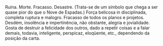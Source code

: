 Ruína. Morte. Fracasso. Desastre. (Trata-se de um símbolo que chega a ser
quase pior do que o Nove de Espadas.) Força belicosa in disciplinada, completa
ruptura e malogro. Fracasso de todos os planos e projetos. Desdém, insolência
e impertinência, não obstante, alegria e jovialidade. Gosta de destruir a
felicidade dos outros, dado a repetir coisas e a falar demais, todavia,
inteligente, perspicaz, eloqüente, etc., dependendo da posição da carta.

